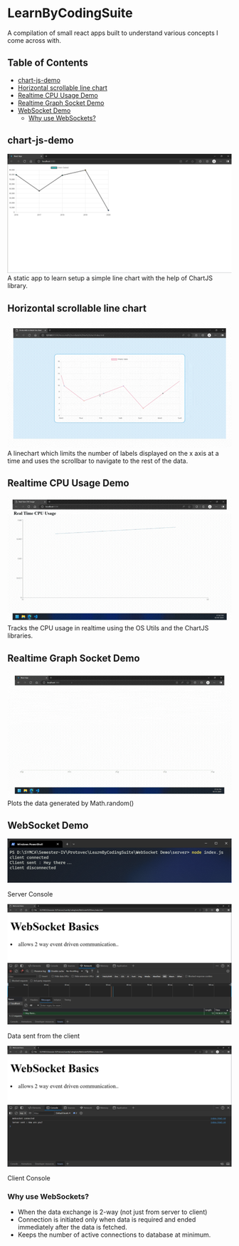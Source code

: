 # LearnByCodingSuite <!-- omit in toc -->

A compilation of small react apps built to understand various concepts I come across with.

## Table of Contents <!-- omit in toc -->
- [chart-js-demo](#chart-js-demo)
- [Horizontal scrollable line chart](#horizontal-scrollable-line-chart)
- [Realtime CPU Usage Demo](#realtime-cpu-usage-demo)
- [Realtime Graph Socket Demo](#realtime-graph-socket-demo)
- [WebSocket Demo](#websocket-demo)
  - [Why use WebSockets?](#why-use-websockets)
  
## chart-js-demo
![chartjsdemo.png](screenshots\image.png)
A static app to learn setup a simple line chart with the help of ChartJS library. 

## Horizontal scrollable line chart
![linechart_horizontal_scroll.gif](screenshots\linechart_horizontal%20scroll.gif)
A linechart which limits the number of labels displayed on the x axis at a time and uses the scrollbar to navigate to the rest of the data.

## Realtime CPU Usage Demo
![realtime_cpu_usage](screenshots/realtime%20cpu%20usage%20linegraph.gif)
Tracks the CPU usage in realtime using the OS Utils and the ChartJS libraries.

## Realtime Graph Socket Demo
![math_random_graph_socket](screenshots/realtime_math_random_linegraph.gif)
Plots the data generated by Math.random()

## WebSocket Demo
![server_console](screenshots/server_console.png)

Server Console

![data_from_client](screenshots/data_from_client.png)

Data sent from the client

![client_console](screenshots/client_console.png)

Client Console

### Why use WebSockets?
- When the data exchange is 2-way (not just from server to client)
- Connection is initiated only when data is required and ended immediately after the data is fetched. 
- Keeps the number of active connections to database at minimum.